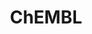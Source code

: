 ---
bigquery: https://console.cloud.google.com/bigquery?p=patents-public-data&d=ebi_chembl&page=dataset
citation: '"The ChEMBL database in 2017." Anna Gaulton, Anne Hersey, Michał Nowotka,
  A Patrícia Bento, Jon Chambers, David Mendez, Prudence Mutowo, Francis Atkinson,
  Louisa J Bellis, Elena Cibrián-Uhalte, Mark Davies, Nathan Dedman, Anneli Karlsson,
  María Paula Magariños, John P Overington, George Papadatos, Ines Smit, Andrew R
  Leach Nucleic acids Research (2017) 45 (Database Issue), D945-D954'
contributors: European Bioinformatics Institute
cost: None
description: ChEMBL Data is a manually curated database of small molecules used in
  drug discovery, including information about existing patented drugs.
documentation: 'schema: https://www.ebi.ac.uk/chembl/db_schema


  '
last_edit: 04/06/2022, 05:49:50
location: https://console.cloud.google.com/marketplace/product/google_patents_public_datasets/chembl
maintained_by: EMBL-EBI, an outstation of European Molecular Biology Laboratory
related_publications: '

  ChEMBL: towards direct deposition of bioassay data.


  Mendez D, Gaulton A, Bento AP, Chambers J, De Veij M, Félix E, Magariños MP, Mosquera
  JF, Mutowo P, Nowotka M, Gordillo-Marañón M, Hunter F, Junco L, Mugumbate G, Rodriguez-Lopez
  M, Atkinson F, Bosc N, Radoux CJ, Segura-Cabrera A, Hersey A, Leach AR.


  — Nucleic Acids Res. 2019; 47(D1):D930-D940. doi: 10.1093/nar/gky1075

  '
schema_fields:
- parameter_type
- standard_value
- ref_id
- molecule_type
- compsyn_id
- component_id
- volume
- short_name
- related_tid
- aspect
- annotation
- standard_units
- mw_freebase
- chembl_id
- l2
- standard_inchi
- hrac_class_id
- l8
- level2_description
- level3
- pathway_key
- mol_frac_id
- bao_id
- mc_tax_id
- value
- mecref_id
- ad_type
- job_id
- molregno
- num_ro5_violations
- compound_key
- cell_ontology_id
- comp_class_id
- activity_comment
- stem_class
- pchembl_value
- assay_desc
- updated_by
- usan_substem
- alogp
- ddd_comment
- patent_use_code
- cell_id
- normal_range_max
- previous_company
- submission_date
- uberon_id
- cell_name
- mesh_heading
- activity_id
- caloha_id
- applicant_full_name
- enzyme_name
- publication_number
- metabolite_record_id
- tax_id
- priority
- withdrawn_country
- efo_id
- assay_source
- qudt_units
- l5
- organism
- molecular_species
- black_box_warning
- warning_type
- warning_year
- bao_format
- mc_target_name
- standard_inchi_key
- first_approval
- curated_by
- protein_class_synonym
- idx
- domain_name
- full_molformula
- predbind_id
- issue
- helm_notation
- efo_term
- canonical_smiles
- availability_type
- warning_description
- ddd_id
- acd_logd
- first_in_class
- domain_id
- heavy_atoms
- assay_type
- molecular_mechanism
- source_domain_id
- assay_cell_type
- molsyn_id
- as_id
- acd_most_apka
- orig_description
- parameter_value
- chebi_par_id
- nda_type
- therapeutic_flag
- hbd
- standard_upper_value
- journal
- ddd_value
- name
- parent_molregno
- class_level
- bto_id
- assay_subcellular_fraction
- acd_logp
- natural_product
- ap_id
- innovator_company
- assay_test_type
- prod_pat_id
- max_phase_for_ind
- component_type
- cpd_str_alert_id
- record_id
- indication_class
- authors
- route
- res_stem_id
- acd_most_bpka
- aidx
- domain_description
- start_position
- sei
- mol_hrac_id
- withdrawn_class
- published_units
- prodrug
- assay_organism
- cidx
- frac_class_id
- active_ingredient
- met_id
- tid
- patent_expire_date
- std_act_id
- tid_fixed
- molfile
- alert_name
- cx_logp
- end_position
- met_comment
- src_description
- site_id
- src_id
- num_lipinski_ro5_violations
- substrate_record_id
- level2
- log_id
- direct_interaction
- indref_id
- src_assay_id
- company
- relation
- db_source
- cx_logd
- country
- year
- mechanism_comment
- hrac_code
- bao_endpoint
- compd_id
- frac_code
- smid
- metref_id
- creation_date
- compound_name
- assay_id
- drug_product_flag
- definition
- biocomp_id
- atc_code
- species_group_flag
- stem
- usan_stem
- ref_type
- warning_class
- assay_tissue
- type
- level1_description
- relationship_desc
- target_mapping
- confidence
- comp_go_id
- product_id
- rtb
- pathway_id
- sequence_md5sum
- last_active
- le
- mol_atc_id
- ddd_units
- cx_most_apka
- usan_stem_id
- comments
- targrel_id
- sitecomp_id
- research_stem
- mesh_id
- version
- hba_lipinski
- warnref_id
- max_phase
- assay_param_id
- label
- smarts
- data_validity_comment
- psa
- relationship_type
- approval_date
- mc_target_accession
- dosage_form
- title
- mol_irac_id
- protein_class_id
- parent_type
- clo_id
- ingredient
- warning_id
- cell_source_organism
- major_class
- bei
- l4
- uo_units
- assay_category
- lle
- level4_description
- subgroup
- assay_strain
- go_id
- dosed_ingredient
- l3
- mec_id
- cl_lincs_id
- isoform
- trade_name
- upper_value
- l7
- site_name
- patent_no
- abstract
- doi
- strength
- cell_description
- standard_flag
- oc_id
- text_value
- published_relation
- l6
- inorganic_flag
- hba
- drug_substance_flag
- withdrawn_reason
- delist_flag
- src_short_name
- published_value
- action_type
- mutation
- alert_id
- withdrawn_year
- doc_id
- mc_target_type
- who_name
- who_extra
- parent_id
- cellosaurus_id
- enzyme_tid
- description
- withdrawn_flag
- confidence_score
- standard_type
- warning_country
- toid
- entity_id
- actsm_id
- mc_organism
- updated_on
- target_desc
- first_page
- formulation_id
- oral
- downgraded
- rgid
- cx_most_bpka
- protclasssyn_id
- potential_duplicate
- sequence
- num_alerts
- domain_type
- irac_class_id
- standard_relation
- ddd_admr
- result_flag
- l1
- standard_text_value
- synonyms
- hbd_lipinski
- component_synonym
- accession
- drugind_id
- entity_type
- site_residues
- binding_site_comment
- usan_stem_definition
- met_conversion
- pubmed_id
- active_molregno
- parent_go_id
- curation_comment
- qed_weighted
- polymer_flag
- topical
- relationship
- irac_code
- path
- normal_range_min
- homologue
- last_page
- alert_set_id
- usan_year
- tissue_id
- structure_type
- patent_id
- selectivity_comment
- ridx
- src_compound_id
- cell_source_tax_id
- db_version
- syn_type
- mw_monoisotopic
- cell_source_tissue
- pref_name
- source
- level5
- ro3_pass
- mechanism_of_action
- prediction_method
- targcomp_id
- published_type
- level3_description
- ref_url
- assay_tax_id
- status
- protein_class_desc
- target_type
- doc_type
- set_name
- units
- disease_efficacy
- drug_record_id
- tbl
- class_type
- activity_count
- level1
- level4
- chirality
- ass_cls_map_id
- aromatic_rings
- variant_id
- full_mwt
- co_stem_id
- assay_class_id
- parenteral
- stat
shortname: chembl
tags:
- biotechnology
- health
- chemical
- bioinformatics
- medical
terms_of_use: CC BY-SA 3.0
title: ChEMBL
uuid: e232a192-965c-4ec9-904c-155b6dfe56c5
---